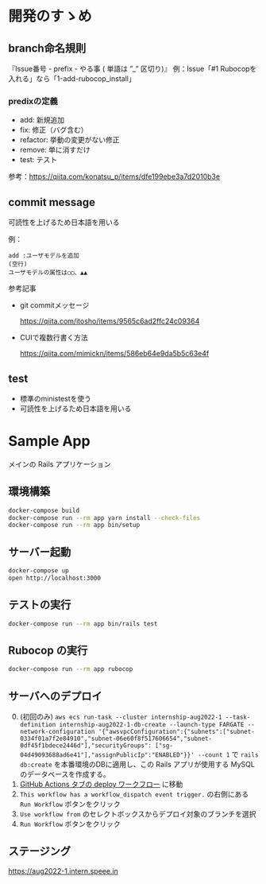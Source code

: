 # 開発のすゝめ

## branch命名規則
『Issue番号 - prefix - やる事 ( 単語は ”_” 区切り)』
例：Issue「#1 Rubocopを入れる」なら「1-add-rubocop_install」
### predixの定義
- add: 新規追加
- fix: 修正（バグ含む）
- refactor: 挙動の変更がない修正
- remove: 単に消すだけ
- test: テスト

参考：https://qiita.com/konatsu_p/items/dfe199ebe3a7d2010b3e

## commit message
可読性を上げるため日本語を用いる

例：
```
add :ユーザモデルを追加
(空行)
ユーザモデルの属性は◯◯、▲▲
```
参考記事
- git commitメッセージ

  https://qiita.com/itosho/items/9565c6ad2ffc24c09364

- CUIで複数行書く方法

  https://qiita.com/mimickn/items/586eb64e9da5b5c63e4f


## test
- 標準のministestを使う
- 可読性を上げるため日本語を用いる

# Sample App

メインの Rails アプリケーション

## 環境構築

``` bash
docker-compose build
docker-compose run --rm app yarn install --check-files
docker-compose run --rm app bin/setup
```

## サーバー起動

``` bash
docker-compose up
open http://localhost:3000
```

## テストの実行

``` bash
docker-compose run --rm app bin/rails test
```

## Rubocop の実行

``` bash
docker-compose run --rm app rubocop
```

## サーバへのデプロイ

0. (初回のみ) `aws ecs run-task --cluster internship-aug2022-1 --task-definition internship-aug2022-1-db-create --launch-type FARGATE --network-configuration '{"awsvpcConfiguration":{"subnets":["subnet-0334f01a7f2e84910","subnet-06e60f8f517606654","subnet-0df45f1bdece2446d"],"securityGroups": ["sg-04d49093688ad6e41"],"assignPublicIp":"ENABLED"}}' --count 1` で `rails db:create` を本番環境のDBに適用し、この Rails アプリが使用する MySQL のデータベースを作成する。
1. [GitHub Actions タブの deploy ワークフロー](https://github.com/speee/hr-eng-internship-2022-1st-team-1/actions) に移動
2. `This workflow has a workflow_dispatch event trigger.` の右側にある `Run Workflow` ボタンをクリック
3. `Use workflow from` のセレクトボックスからデプロイ対象のブランチを選択
4. `Run Workflow` ボタンをクリック

## ステージング
https://aug2022-1.intern.speee.in
